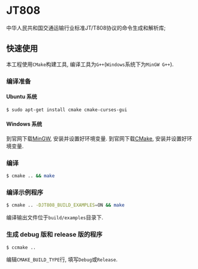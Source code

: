 # JT808

中华人民共和国交通运输行业标准JT/T808协议的命令生成和解析库;


## 快速使用
本工程使用`CMake`构建工具, 编译工具为`G++`(`Windows`系统下为`MinGW G++`).

### 编译准备

#### Ubuntu 系统
```bash
$ sudo apt-get install cmake cmake-curses-gui
```

#### Windows 系统
到官网下载[MinGW](http://www.mingw.org/), 安装并设置好环境变量.
到官网下载[CMake](https://cmake.org/download/), 安装并设置好环境变量.

### 编译
```bash
$ cmake .. && make
```

### 编译示例程序
```bash
$ cmake .. -DJT808_BUILD_EXAMPLES=ON && make
```
编译输出文件位于`build/examples`目录下.


### 生成 debug 版和 release 版的程序
```bash
$ ccmake ..
```
编辑`CMAKE_BUILD_TYPE`行, 填写`Debug`或`Release`.
